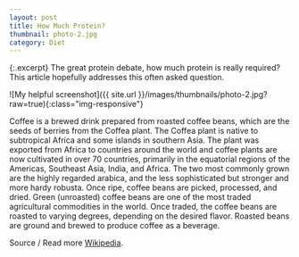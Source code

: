 ```yaml
---
layout: post
title: How Much Protein?
thumbnail: photo-2.jpg
category: Diet
---
```



{:.excerpt}
The great protein debate, how much protein is really required? This article hopefully addresses this often asked question.

![My helpful screenshot]({{ site.url }}/images/thumbnails/photo-2.jpg?raw=true){:class="img-responsive"}

Coffee is a brewed drink prepared from roasted coffee beans, which are the seeds of berries from the Coffea plant. The Coffea plant is native to subtropical Africa and some islands in southern Asia. The plant was exported from Africa to countries around the world and coffee plants are now cultivated in over 70 countries, primarily in the equatorial regions of the Americas, Southeast Asia, India, and Africa. The two most commonly grown are the highly regarded arabica, and the less sophisticated but stronger and more hardy robusta. Once ripe, coffee beans are picked, processed, and dried. Green (unroasted) coffee beans are one of the most traded agricultural commodities in the world. Once traded, the coffee beans are roasted to varying degrees, depending on the desired flavor. Roasted beans are ground and brewed to produce coffee as a beverage.

Source / Read more [Wikipedia](https://en.wikipedia.org/wiki/Coffee).
